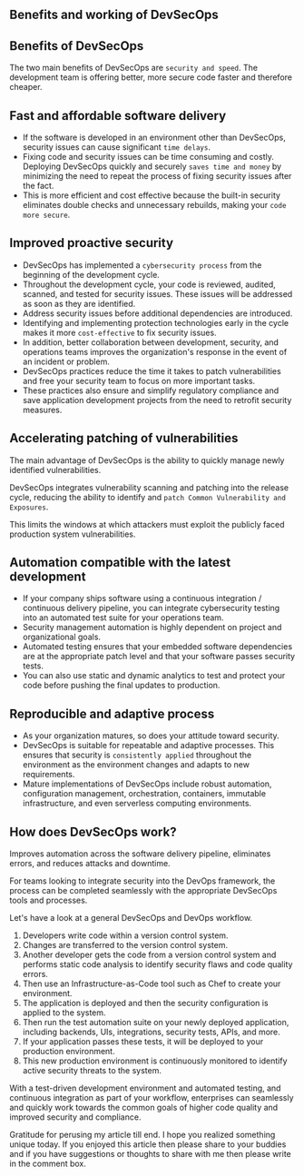 ## Benefits and working of DevSecOps

## Benefits of DevSecOps 

The two main benefits of DevSecOps are `security and speed`. The development team is offering better, more secure code faster and therefore cheaper. 

## Fast and affordable software delivery 

- If the software is developed in an environment other than DevSecOps, security issues can cause significant `time delays`. 
- Fixing  code and security issues can be time consuming and costly. Deploying DevSecOps quickly and securely `saves time and money` by minimizing the need to repeat the process of fixing security issues after the fact.  
- This is more efficient and cost effective because the built-in security eliminates double checks and unnecessary rebuilds, making your `code more secure`. 

## Improved proactive security 

- DevSecOps has implemented a `cybersecurity process` from the beginning of the development cycle. 
- Throughout the development cycle, your code is reviewed, audited, scanned, and tested for security issues. These issues will be addressed as soon as they are identified. 
- Address security issues before additional dependencies are introduced. 
- Identifying and implementing protection technologies early in the cycle makes it more `cost-effective` to fix security issues. 
- In addition, better collaboration between development, security, and operations teams improves the organization's response in the event of an incident or problem. 
- DevSecOps practices reduce the time it takes to patch vulnerabilities and free your security team to focus on more important tasks. 
- These practices also ensure and simplify regulatory compliance and save application development projects from the need to retrofit security measures. 

## Accelerating patching of vulnerabilities 

The main advantage of DevSecOps is the ability to quickly manage newly identified  vulnerabilities.  

DevSecOps integrates vulnerability scanning and patching into the release cycle, reducing the ability to identify and `patch Common Vulnerability and Exposures`. 

This limits the windows at which attackers must exploit the publicly faced production system vulnerabilities. 

## Automation compatible with the latest development 

- If your company ships software using a continuous integration / continuous delivery pipeline, you can integrate cybersecurity testing  into an automated test suite for your operations team. 
- Security management automation is highly dependent on  project and organizational goals. 
- Automated testing ensures that your embedded software dependencies are at the appropriate patch level and  that your software passes security tests. 
- You can also use static and dynamic analytics to test and protect your code before pushing the final updates to production. 

## Reproducible and adaptive process 

- As your organization matures, so does your attitude toward security. 
- DevSecOps is suitable for repeatable and adaptive processes. This ensures that security is `consistently applied` throughout the environment as the environment changes and adapts to new requirements. 
- Mature implementations of DevSecOps include robust automation, configuration management, orchestration, containers, immutable infrastructure, and even serverless computing environments.

## How does DevSecOps work?

Improves automation across the software delivery pipeline, eliminates errors, and reduces attacks and downtime. 

For teams looking to integrate security into the DevOps framework, the process can be completed seamlessly with the appropriate DevSecOps tools and processes. 
 
Let's have a look at a general DevSecOps and DevOps workflow.
 

1. Developers write code within a version control  system. 
2. Changes are transferred to the version control  system.  
3. Another developer gets the code from a version control  system and performs static code analysis to identify  security flaws and code quality errors. 
4. Then use an Infrastructure-as-Code tool such as Chef to create your environment. 
5. The application is deployed and then the security configuration is applied to the system. 
6. Then run the test automation suite on your newly deployed application, including backends, UIs, integrations, security tests, APIs, and more. 
7. If your application passes these tests, it will be deployed to your production environment.  
8. This new production environment is continuously monitored  to identify  active security threats to the system.  

With a test-driven development environment  and automated testing, and continuous integration as part of your workflow, enterprises can  seamlessly and quickly work towards the common goals of higher code quality and improved security and compliance.


Gratitude for perusing my article till end. I hope you realized something unique today. If you enjoyed this article then please share to your buddies and if you have suggestions or thoughts to share with me then please write in the comment box.

